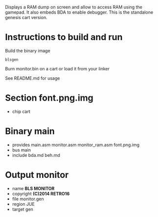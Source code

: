 Displays a RAM dump on screen and allow to access RAM using the gamepad.
It also embeds BDA to enable debugger.
This is the standalone genesis cart version.

Instructions to build and run
=============================

Build the binary image

    blsgen

Burn monitor.bin on a cart or load it from your linker

See README.md for usage

Section font.png.img
====================

 - chip cart

Binary main
===========

 - provides main.asm monitor.asm monitor_ram.asm font.png.img
 - bus main
 - include bda.md beh.md

Output monitor
==============

 - name **BLS MONITOR**
 - copyright **(C)2014 RETRO16**
 - file monitor.gen
 - region JUE
 - target gen

